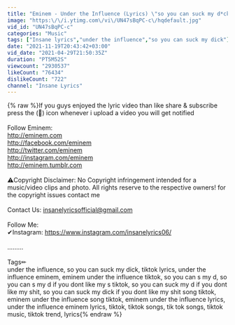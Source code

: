 ```yaml
---
title: "Eminem - Under the Influence (Lyrics) \"so you can suck my d*ck if you dont like my sh*t\""
image: "https:\/\/i.ytimg.com\/vi\/UN47sBqPC-c\/hqdefault.jpg"
vid_id: "UN47sBqPC-c"
categories: "Music"
tags: ["Insane lyrics","under the influence","so you can suck my dick"]
date: "2021-11-19T20:43:42+03:00"
vid_date: "2021-04-29T21:50:35Z"
duration: "PT5M52S"
viewcount: "2930537"
likeCount: "76434"
dislikeCount: "722"
channel: "Insane Lyrics"
---
```

{% raw %}If you guys enjoyed the lyric video than like share &amp; subscribe press the (🔔) icon whenever i upload a video you will get notified<br /><br />Follow Eminem:<br /><a rel="nofollow" target="blank" href="http://eminem.com​">http://eminem.com​</a><br /><a rel="nofollow" target="blank" href="http://facebook.com/eminem​">http://facebook.com/eminem​</a><br /><a rel="nofollow" target="blank" href="http://twitter.com/eminem​">http://twitter.com/eminem​</a><br /><a rel="nofollow" target="blank" href="http://instagram.com/eminem​">http://instagram.com/eminem​</a><br /><a rel="nofollow" target="blank" href="http://eminem.tumblr.com">http://eminem.tumblr.com</a><br /><br />⚠️Copyright Disclaimer: No Copyright infringement intended for a music/video clips and photo. All rights reserve to the respective owners! for the copyright issues contact me<br /><br />Contact Us: insanelyricsofficial@gmail.com<br /><br />Follow Me:<br />✔Instagram: <a rel="nofollow" target="blank" href="https://www.instagram.com/insanelyrics06/">https://www.instagram.com/insanelyrics06/</a><br /><br />.........<br /><br />Tags✏<br />under the influence, so you can suck my dick, tiktok lyrics, under the influence eminem, eminem under the influence tiktok, so you can s my d, so you can s my d if you dont like my s tiktok, so you can suck my d if you dont like my shit, so you can suck my dick if you dont like my shit song tiktok, eminem under the influence song tiktok, eminem under the influence lyrics, under the influence eminem lyrics, tiktok, tiktok songs, tik tok songs, tiktok music, tiktok trend, lyrics{% endraw %}
